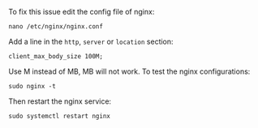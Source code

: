 
To fix this issue edit the config file of nginx:

```shell
nano /etc/nginx/nginx.conf
```

Add a line in the `http`, `server` or `location` section:

```shell
client_max_body_size 100M;
```

Use M instead of MB, MB will not work. To test the nginx configurations:

```shell
sudo nginx -t
```

Then restart the nginx service:

```shell
sudo systemctl restart nginx
```